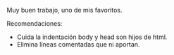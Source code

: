 Muy buen trabajo, uno de mis favoritos.

Recomendaciones:

- Cuida la indentación body y head son hijos de html.
- Elimina líneas comentadas que ni aportan.
